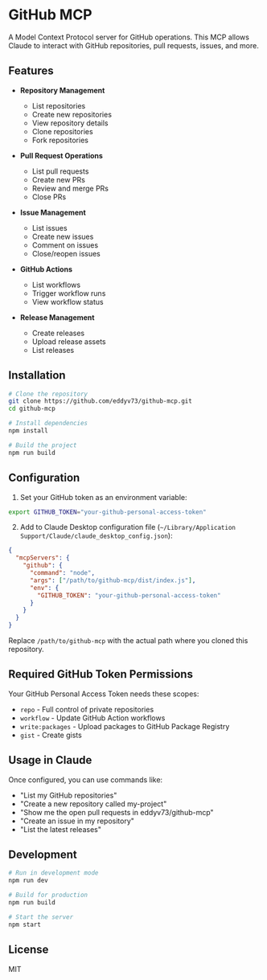 # GitHub MCP

A Model Context Protocol server for GitHub operations. This MCP allows Claude to interact with GitHub repositories, pull requests, issues, and more.

## Features

- **Repository Management**
  - List repositories
  - Create new repositories
  - View repository details
  - Clone repositories
  - Fork repositories

- **Pull Request Operations**
  - List pull requests
  - Create new PRs
  - Review and merge PRs
  - Close PRs

- **Issue Management**
  - List issues
  - Create new issues
  - Comment on issues
  - Close/reopen issues

- **GitHub Actions**
  - List workflows
  - Trigger workflow runs
  - View workflow status

- **Release Management**
  - Create releases
  - Upload release assets
  - List releases

## Installation

```bash
# Clone the repository
git clone https://github.com/eddyv73/github-mcp.git
cd github-mcp

# Install dependencies
npm install

# Build the project
npm run build
```

## Configuration

1. Set your GitHub token as an environment variable:
```bash
export GITHUB_TOKEN="your-github-personal-access-token"
```

2. Add to Claude Desktop configuration file (`~/Library/Application Support/Claude/claude_desktop_config.json`):

```json
{
  "mcpServers": {
    "github": {
      "command": "node",
      "args": ["/path/to/github-mcp/dist/index.js"],
      "env": {
        "GITHUB_TOKEN": "your-github-personal-access-token"
      }
    }
  }
}
```

Replace `/path/to/github-mcp` with the actual path where you cloned this repository.

## Required GitHub Token Permissions

Your GitHub Personal Access Token needs these scopes:
- `repo` - Full control of private repositories
- `workflow` - Update GitHub Action workflows
- `write:packages` - Upload packages to GitHub Package Registry
- `gist` - Create gists

## Usage in Claude

Once configured, you can use commands like:

- "List my GitHub repositories"
- "Create a new repository called my-project"
- "Show me the open pull requests in eddyv73/github-mcp"
- "Create an issue in my repository"
- "List the latest releases"

## Development

```bash
# Run in development mode
npm run dev

# Build for production
npm run build

# Start the server
npm start
```

## License

MIT
